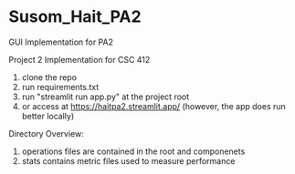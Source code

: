# Susom_Hait_PA2
GUI Implementation for PA2

Project 2 Implementation for CSC 412
1. clone the repo
2. run requirements.txt
3. run "streamlit run app.py" at the project root
4. or access at https://haitpa2.streamlit.app/ (however, the app does run better locally)

Directory Overview:
1. operations files are contained in the root and componenets
2. stats contains metric files used to measure performance